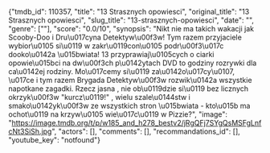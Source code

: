 {"tmdb_id": 110357, "title": "13 Strasznych opowiesci", "original_title": "13 Strasznych opowiesci", "slug_title": "13-strasznych-opowiesci", "date": "", "genre": [""], "score": "0.0/10", "synopsis": "Nikt nie ma takich wakacji jak Scooby-Doo i Dru\u017cyna Detektyw\u00f3w! Tym razem przyjaciele wybior\u0105 si\u0119 w zakr\u0119con\u0105 podr\u00f3\u017c dooko\u0142a \u015bwiata! 13 przyprawiaj\u0105cych o ciarki opowie\u015bci na dw\u00f3ch p\u0142ytach DVD to godziny rozrywki dla ca\u0142ej rodziny. Mo\u017cemy si\u0119 za\u0142o\u017cy\u0107, \u017ce i tym razem Brygada Detektyw\u00f3w rozwik\u0142a wszystkie napotkane zagadki. Rzecz jasna , nie ob\u0119dzie si\u0119 bez licznych okrzyk\u00f3w \"kurcz\u0119!\" , wielu szale\u0144stw i smako\u0142yk\u00f3w ze wszystkich stron \u015bwiata - kto\u015b ma ochot\u0119 na krzyw\u0105 wie\u017c\u0119 w Pizzie?", "image": "https://image.tmdb.org/t/p/w185_and_h278_bestv2/jRgQFj7SYgQsMSFgLnfcNt3SiSh.jpg", "actors": [], "comments": [], "recommandations_id": [], "youtube_key": "notfound"}
